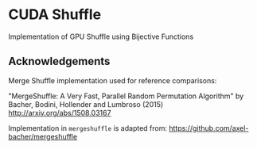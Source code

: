 CUDA Shuffle
============

Implementation of GPU Shuffle using Bijective Functions

Acknowledgements
----------------

Merge Shuffle implementation used for reference comparisons:

"MergeShuffle: A Very Fast, Parallel Random Permutation Algorithm" by Bacher, Bodini, Hollender and Lumbroso (2015)
http://arxiv.org/abs/1508.03167

Implementation in `mergeshuffle` is adapted from:
https://github.com/axel-bacher/mergeshuffle